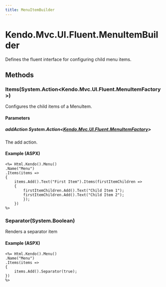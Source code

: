 ```yaml
---
title: MenuItemBuilder
---
```


# Kendo.Mvc.UI.Fluent.MenuItemBuilder
Defines the fluent interface for configuring child menu items.




## Methods


### Items(System.Action\<Kendo.Mvc.UI.Fluent.MenuItemFactory\>)
Configures the child items of a MenuItem.


#### Parameters

##### addAction System.Action<[Kendo.Mvc.UI.Fluent.MenuItemFactory](/api/wrappers/aspnet-mvc/Kendo.Mvc.UI.Fluent/MenuItemFactory)>
The add action.




#### Example (ASPX)
    <%= Html.Kendo().Menu()
    .Name("Menu")
    .Items(items =>
    {
        items.Add().Text("First Item").Items(firstItemChildren =>
        {
            firstItemChildren.Add().Text("Child Item 1");
            firstItemChildren.Add().Text("Child Item 2");
            });
        })
    %>


### Separator(System.Boolean)
Renders a separator item




#### Example (ASPX)
    <%= Html.Kendo().Menu()
    .Name("Menu")
    .Items(items =>
    {
        items.Add().Separator(true);
    })
    %>



